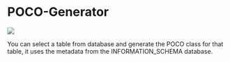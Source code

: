 # POCO-Generator

<img src="https://s3.amazonaws.com/codegenerator/3c75c4da782c0fba2108779781e05c70047b697b.jpg" />

You can select a table from database and generate the POCO class for that table, it uses the metadata from the INFORMATION_SCHEMA database.
